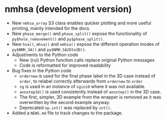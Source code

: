 # nmhsa (development version)

* New `nmhsa_array` S3 class enables quicker plotting and more useful
  printing, mainly intended for the docs.
* New `phase_merge()` and `phase_split()` expose the functionality of
  `py$hole_removement()` and `py$phase_split()`.
* New `hsa()`, `mhsa()` and `nmhsa()` expose the different operation modes of
  `py$NMH_SA()` and `py$NMH_SA2Dto3D()`.
* Adjustments to the Python code
    * New {rui} Python function calls replace original Python messages
    * Code is reformatted for improved readability
* Bug fixes in the Python code
    * `ordernew` is used for the final phase label in the 3D case instead of
      `order`, to relabel correctly afterwards from `ordernew` to `order`
    * `sg` is used in an instance of `sgini0` where it was not available.
    * `annstep3d()` is used consistently instead of `annstep()` in the 3D case.
    * The first, simpler, 3D example from the wrapper is removed as it was
      overwritten by the second example anyway.
    * Deprecated `np.int()` was replaced by `int()`.
* Added a `NEWS.md` file to track changes to the package.
